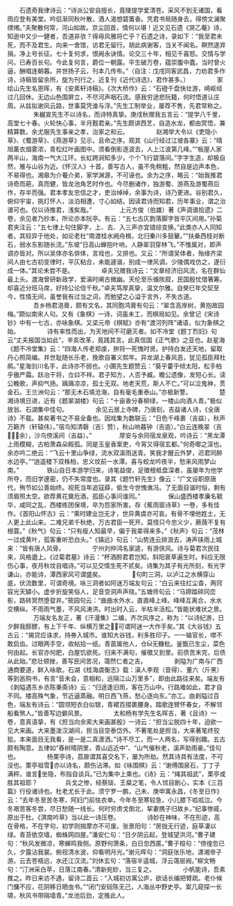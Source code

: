 <!-- { "loadSidebar": true } -->
　　石遗奇我律诗云：“诗派公安自擅长，竟陵提学爱清苍。采风不到无诸国，看雨应登有美堂。吟侣渐同秋叶散，酒人渴想碧筩香。凭君书局随身去，得傍文澜聚缥缃。”夫聚散何常，河山如故。京尘回首，情何以堪！近又见石遗《哭乙菴》诗，知逝中又少一健者，吾道非欤？得毋风雅将亡乎？石遗之诗，录如下：“我至君未死，而不及君生。向来一舍馆，访君无留行。胡此病谢客，当关不闻名。瞑然遂弃捐，净上号长征。七十复何求，恨阙永诀情。论交三十年，相见千喜怒。交情与学问，已寿百长句。今此复何言，爵位一朝露。平生破万卷，蕴崇腹中蠹。当时曾火逼，酬唱连朝暮。并世扬子云，刊本几传布。”（自注：戊戌同客武昌，力劝君多作诗，诗稿皆留余所，旋为刊行之，近复刊《近代诗选》，君作甚多。）
　　
　　家绘山先生名恩晖，有《安素轩诗稿》。《次大桥作》云：“石磴千盘快壮游，崎岖经过几回休。无边山色围屏立，不尽河声咽石流。感我穷途悲阮籍，何时悟道认庄周。从兹拟谢风云路，世事莫凭谁与浮。”先生工制举业，屡荐不售，先君常称之。
　　
　　朱樾宣先生不以诗名，而诗特真挚。庚戌秋赠我五言云：“提学八千里，高堂七十春。火轮快心事，半月觐君亲。”先生颇讲西艺，自造水龙，都由冥悟，兼精算数。余尤服先生事亲之孝，治家之和云。
　　
　　赵湘举大令以《吏隐小草》、《蜀游草》、《燕游草》见示，且命之序。观其《山行经过江坡各寨》云：“晴旭薰衣烟雾浓，青松红叶画图中。须看倒影逐波去，人上江波第几峰。”“板屋人家两半山，海南一气大江环。长虹跨涧知多少，个个飞行碧落间。”字字生造，却极自然，雅与山谷为近。《怀汉人》十首，善写古人，虽不免稍粗，然自是边声本色，不易得也。湘皋为介菴介弟，家学渊源，不可诬也。余为之序，略云：“始我推君诗奇而葩，真而健，皆龙池角艺时作也。今尽删诸作，独游蜀、游燕及游蜀燕后作，存半而强。君本孝友忠信之才，吏治绰绰，余事为诗，诗乃更进。谷别君久，俯仰宇宙，挑灯怀人，淡泊相遭，寸心如结。因读君诗而知君，历年事业，谓之治谱可也。仅以诗推君，浅矣哉。”
　　
　　上元方俊（伯雄）著《声调谱拾遗》二卷，余见者乃抄本，所论亦本阮亭。有云：“五七古仄韵落脚字皆平仄间用。”孙菊君夹注云：“五七律上句住脚字，上、去、入三声亦宜错综变换。”此类亦人人同知者。其较异于他处，如论老杜“南渡桂水阙舟楫，北归秦川多鼓鼙。”“扶桑西枝对断石，弱水东影随长流。”东坡“日高山蝉抱叶响，人静翠羽穿林飞。”不惟属对，即声调亦皆对。所以吴体亦名俳体，言戏也，又排也。又云：“所谓吴体者，殆缘齐梁间人由七古初变律时，平仄粘合，未能遽谐，别成一律风调，少陵偶戏仿之，遂衍成一体。”其论未尝不是。
　　
　　卓夫兄赠我诗云：“文章经济旧风流，名在群仙最上头。渡海曾研新政学，爱滇时阐古微幽。天伦至乐循陔叙，民国殷忧借箸筹。却喜近分班马席，好持公论信千秋。”卓夫笃厚真挚，温文尔雅。自癸巳年交契至今，性情无间，虽誉我有过当之词，而勉望之心溢于言外，不失古道。
　　
　　吾乡杨君浥膏，颇有文名，其同胞鸿膏有句云：“翠含高岸树，黄抱故园梅。”颇似南宋人句。又有《象棋》一诗，词虽未工，而棋局如见。余曾记《宋诗钞》中有一七古，亦咏象棋。又梁元帝《棋赋》亦有“渡河列阵”诸语，似为象棋之始。
　　
　　诗有率性而出，为天地间不可磨灭者。如不冷堂《题丁烈妇》句云“丈夫报国当如此”，辛亥改革，竟践其言。此真信国《正气歌》之亚也。赵星海《题不冷堂集》云：“四海人传老郑虔，拚将一死愧时贤。护持白发还天地，留取丹心照简编。并世耻随长乐老，挽歌自署义熙年。异龙湖上春风恶，犹见孤臣拜杜鹃。”星海剑川名手，此诗亦不弱也。小圃先生题赞云：“葵乎藿乎倾太阳，松手柏乎傲严霜。跃冶干将，佥曰不祥。君子知方，人否予臧。瞻公遗像，发短心长。读公輓歌，声抑气扬。踽踽凉凉，孤士无双。地老天荒，斯人不亡。”可以泣鬼神，贯金石。王兰洲句云：“那无木石填沧海，自有毫毛重泰山。”亦极新警。
　　
　　楚湘诗境日进，近有《题翠湖楼》句云：“十亩香分春柳绿，一楼山向酒人青。”极似放翁、石湖集中佳句。
　　
　　余见云居上寺碑，乃唐刻，吉益诸人诗，《全唐诗》不载。甚矣著书之不易全备也。因戏集为数联云：“日色千峰裹（吉益），秋声万籁齐（轩辕伟）。”宿鸟知清磬（吉氵赞），秋山响暮钟（吉逾）。”白云连晚翠（吉余），沙鸟傍溪间（吉益）。”
　　
　　厚安与余同宿龙泉观，吟诗云：“黑龙潭上雨模糊，古柏萧森朵殿孤。同是玉皇香案吏，今宵又得宿玄都。”何奇唧之深也。余亦吟二绝云：“飞云十里山争绿，流水双溪雨送青。笑我才醒云外梦，迟君同醉水边亭。”“逍遥楼下双株柏，忠义坟前一水潭。喜与蛟龙吟夜半，愁来风雨梦山南。”
　　
　　铁山自日本游学归来，诗笔益俊，足徵根柢盘深者，虽屡年为他学所夺，而旧学邃密，仍不失常度也。录其《题竹轩先生》像云：“广文设职原唐代，殉节如公善始终。视死当年追寇薛，偷生今世愧谯冯。了无面目谐时俗，剩有须眉照太空。欲荐黄花奠卮酒，孤臣心事问谁同。”
　　
　　保山盛西楼孝廉名毓华，咸同之乱，西楼练团保境，卒为怨家所害。存《蕉雨窗诗草》一卷，多有佳作。《首阳山怀古》云：“乘时建业岂无才，世异黄虞亦可哀。有骨不埋他姓土，无人更上此山来。二难兄弟千秋绝，万古君臣一死开。莫怪只今忠义少，蕨薇不复有根蓑。”《秋气》句云：“只有瘦人知最早，偏于我辈得来多。”《秋声》句云：“茂林一过成黄叶，孤客重听恐白头。”《镇远》句云：“山势连云排浪去，涛声挟雨上城来：”皆有唐人风骨。
　　
　　宁州刘仲鸿名家逵，有游侠风。诗与菊君次民往来，风格遒上。《过菊君墓》诗云：“杯酒酹君君岂知，斜阳衰草遍生时。料应无限伤心事，夜月秋坟自唱诗。”可以见交情生死不贰矣。诗集为其子有光所刻，有光字谦山，亦能诗，潭西家风可谓盛矣。
　　
　　句町三洞，以泸江之水横穿山底，伏流数里，可谓奇境。咏三洞者如阿迷万端友句云：“白云来往红尘杳，两窍容光天罅小。虚步折旋笑俗人，足音空洞声声晓。”五塘师句云：“马蹄踏碎冈峦影，路转冥然堕眢井。”筱园句云：“曲曲水外水，直直峰上峰。峰峰互离合，水水交横纵。不雨雨气墨，不风风涛洪。时出时入云，半枯半活松。”皆能状难状之景。
　　
　　万端友名友正，著《汗漫集》二编，齐次风序之，称为：“以诗纪游，日夕醉我醇醪，有上下千年、纵横万里之，可谓阿迷一大作手矣。”其《大谷钱》五古云：“揭贷应诛求，持券入城市。谁知大谷钱，利多胜印子。一一输官长，噤不敢启齿。过眼两手空，收帖拾一纸。青苗属他人，仓无糠枇。釜甑已生尘，菜色何由起。长官亦何肥，白屋饥欲死。归来不满句，催徵又到里。前债苦末完，后债从此始。”悲壮顿挫，善写民间苦况，蔼然仁者之吉。
　　
　　剥隘为广南与广西通商要道，鲜入咏歌。石湖《桂海虞衡志》载：滇人李观（音得）、董六（斤黑）等到邕购书，有言“音未会，意相和，远隔江山万里多”，即由此路往来矣。端友有《剥隘遇东乡丞陈秉斋诗》云：“归途逢旧雨，客在万山中。行路难如此，君才自不同。楼高殊气象，节近逼蒸融。明日西飞燕，愁心逐向东。”亦工。由剥隘过百色，端友有诗云：“圆领短衣白似银，青裙百摺裹腰身。踏歌连臂怀春女，不解邻船看煞人。”皆善写边僻风景。
　　
　　太和杨有学先生名晖吉，著《且诗》一卷，意真语挚，有《担当向余索大来画甚殷》一诗云：“担当尘脱四十年，迫欲一见大来画。大来墨泼汉湖间，担当目空泰岱外。不著笔处是担当，大来著笔终狡狯。本来面目无我看，是一是二真潇洒。”诗不尽工，而一人两名，写得别趣。五古颇有陶意。五律如“舂树晴阴里，青山远近中”、“山气催秋老，溪声助雨豪。”佳句也。
　　
　　杨栗亭诗，荔扉谓其喜交名下，屡为所劫。然其诗具有法度，不可没也。栗亭祖雪亦以诗名，颇伤沾滞。如《咏围棋》云：“谢傅围泉石，丁丁子满枰。谁言坐隐，布指自谈兵。”已为集中上乘也。《诗》云：“绳其祖武”，栗亭或胜其祖耶？
　　
　　兵戈之惨，经蔡琰、王粲之笔，令人怵目剧心，实本《三百篇》行役诸诗也。杜老尤长于此。须宁罗一鹏，己未、庚申寓永昌，《冬至日作》云：“去年冬至苦冬寒，阿妇门前怯衣单。今年冬至寒较急，小儿膝下呱呱泣。今冬艰苦客冬尝，尽日愁随一线长。何时穷虏戈倒北，挈妻携子归故乡。”纪事惨戚，原出于杜。《溟南吟草》当以此一诗压卷。
　　
　　诗妙在神味，不在形迹，高在骨格，不在字句，初学则揣摩亦不可废。张景阳句：“房拢无行迹，庭草凄以绿。青苔依空墙，蜘蛛网四屋。”潘安仁句：“日夕阴云起，登城望洪河。”曹子建句：“秋风发微凉，寒蝉鸣我侧。原野何萧条，白日忽西匿。”曹子桓句：“傍徨忽已久，夕露沾我裳。俯视清水波，仰看明月光。”谢元晖句：“洞庭张乐地，潇湘帝子游。云去苍梧远，水还江汉流。”刘休玄句：“落宿半遥城，浮云蔼层阙。”柳文畅句：“汀洲采白苹，日落江南春。”清新宛妙，当三复之。
　　
　　小帆能诗，吾素推之。昨日来访不遇，留诗二首云：“入城初访寓公庐，欲话长编把臂疏。老仆候门慵不应，花阴移日晒虫书。”“闭门安砚陈无己，人海丛中野史亭。案几窥探一长啸，秋风书带隔墙青。”龙池后劲，定推此人。
　　
